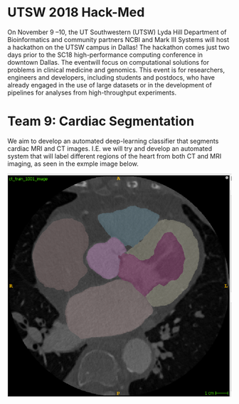 # UTSW 2018 Hack-Med

On  November 9 –10,  the UT  Southwestern  (UTSW)  Lyda  Hill  Department  of  Bioinformatics and community partners NCBI and Mark III Systems will host a hackathon on the UTSW campus in Dallas! The  hackathon  comes  just  two  days  prior  to  the  SC18  high-performance computing  conference  in downtown Dallas. The eventwill  focus  on computational  solutions  for  problems  in  clinical  medicine and genomics.  This  event  is  for researchers,  engineers  and developers, including  students  and postdocs, who have already engaged in the use of large datasets or in the development of pipelines for  analyses  from  high-throughput  experiments. 

# Team 9: Cardiac Segmentation

We aim to develop an automated deep-learning classifier that segments cardiac MRI and CT images. I.E. we will try and develop an automated system that will label different regions of the heart from both CT and MRI imaging, as seen in the exmple image below.

![Pic](ExampleCardiacSeg.png)